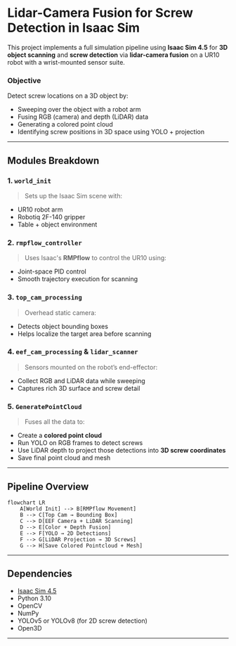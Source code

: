 #  Lidar-Camera Fusion for Screw Detection in Isaac Sim

This project implements a full simulation pipeline using **Isaac Sim 4.5** for **3D object scanning** and **screw detection** via **lidar-camera fusion** on a UR10 robot with a wrist-mounted sensor suite.

###  Objective

Detect screw locations on a 3D object by:

* Sweeping over the object with a robot arm
* Fusing RGB (camera) and depth (LiDAR) data
* Generating a colored point cloud
* Identifying screw positions in 3D space using YOLO + projection

---

##  Modules Breakdown

### 1. `world_init`

> Sets up the Isaac Sim scene with:

* UR10 robot arm
* Robotiq 2F-140 gripper
* Table + object environment

### 2. `rmpflow_controller`

> Uses Isaac's **RMPflow** to control the UR10 using:

* Joint-space PID control
* Smooth trajectory execution for scanning

### 3. `top_cam_processing`

> Overhead static camera:

* Detects object bounding boxes
* Helps localize the target area before scanning

### 4. `eef_cam_processing` & `lidar_scanner`

> Sensors mounted on the robot’s end-effector:

* Collect RGB and LiDAR data while sweeping
* Captures rich 3D surface and screw detail

### 5. `GeneratePointCloud`

> Fuses all the data to:

* Create a **colored point cloud**
* Run YOLO on RGB frames to detect screws
* Use LiDAR depth to project those detections into **3D screw coordinates**
* Save final point cloud and mesh

---

##  Pipeline Overview

```mermaid
flowchart LR
    A[World Init] --> B[RMPflow Movement]
    B --> C[Top Cam → Bounding Box]
    C --> D[EEF Camera + LiDAR Scanning]
    D --> E[Color + Depth Fusion]
    E --> F[YOLO → 2D Detections]
    F --> G[LiDAR Projection → 3D Screws]
    G --> H[Save Colored Pointcloud + Mesh]
```

---

##  Dependencies

* [Isaac Sim 4.5](https://developer.nvidia.com/isaac-sim)
* Python 3.10
* OpenCV
* NumPy
* YOLOv5 or YOLOv8 (for 2D screw detection)
* Open3D
---

